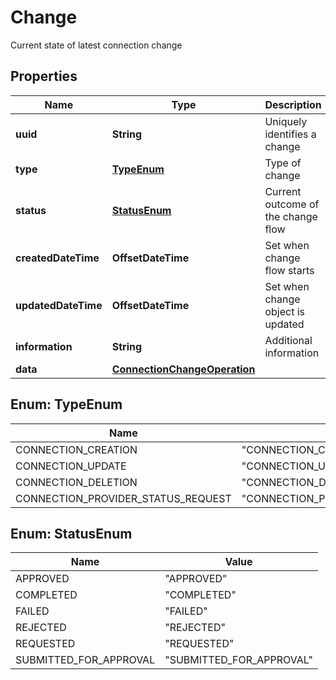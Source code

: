 

# Change

Current state of latest connection change

## Properties

| Name | Type | Description | Notes |
|------------ | ------------- | ------------- | -------------|
|**uuid** | **String** | Uniquely identifies a change |  [optional] |
|**type** | [**TypeEnum**](#TypeEnum) | Type of change |  |
|**status** | [**StatusEnum**](#StatusEnum) | Current outcome of the change flow |  [optional] |
|**createdDateTime** | **OffsetDateTime** | Set when change flow starts |  |
|**updatedDateTime** | **OffsetDateTime** | Set when change object is updated |  [optional] |
|**information** | **String** | Additional information |  [optional] |
|**data** | [**ConnectionChangeOperation**](ConnectionChangeOperation.md) |  |  [optional] |



## Enum: TypeEnum

| Name | Value |
|---- | -----|
| CONNECTION_CREATION | &quot;CONNECTION_CREATION&quot; |
| CONNECTION_UPDATE | &quot;CONNECTION_UPDATE&quot; |
| CONNECTION_DELETION | &quot;CONNECTION_DELETION&quot; |
| CONNECTION_PROVIDER_STATUS_REQUEST | &quot;CONNECTION_PROVIDER_STATUS_REQUEST&quot; |



## Enum: StatusEnum

| Name | Value |
|---- | -----|
| APPROVED | &quot;APPROVED&quot; |
| COMPLETED | &quot;COMPLETED&quot; |
| FAILED | &quot;FAILED&quot; |
| REJECTED | &quot;REJECTED&quot; |
| REQUESTED | &quot;REQUESTED&quot; |
| SUBMITTED_FOR_APPROVAL | &quot;SUBMITTED_FOR_APPROVAL&quot; |



